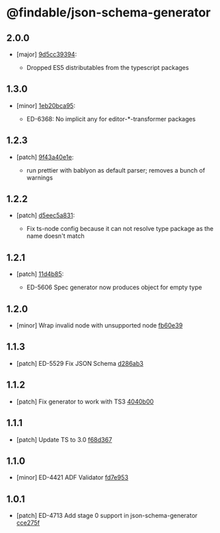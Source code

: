 # @findable/json-schema-generator

## 2.0.0
- [major] [9d5cc39394](https://github.com/fnamazing/uiKit/commits/9d5cc39394):

  - Dropped ES5 distributables from the typescript packages

## 1.3.0
- [minor] [1eb20bca95](https://github.com/fnamazing/uiKit/commits/1eb20bca95):

  - ED-6368: No implicit any for editor-*-transformer packages

## 1.2.3
- [patch] [9f43a40e1e](https://github.com/fnamazing/uiKit/commits/9f43a40e1e):

  - run prettier with bablyon as default parser; removes a bunch of warnings

## 1.2.2
- [patch] [d5eec5a831](https://github.com/fnamazing/uiKit/commits/d5eec5a831):

  - Fix ts-node config because it can not resolve type package as the name doesn't match

## 1.2.1
- [patch] [11d4b85](https://github.com/fnamazing/uiKit/commits/11d4b85):

  - ED-5606 Spec generator now produces object for empty type

## 1.2.0
- [minor] Wrap invalid node with unsupported node [fb60e39](https://github.com/fnamazing/uiKit/commits/fb60e39)

## 1.1.3
- [patch] ED-5529 Fix JSON Schema [d286ab3](https://github.com/fnamazing/uiKit/commits/d286ab3)

## 1.1.2
- [patch] Fix generator to work with TS3 [4040b00](https://github.com/fnamazing/uiKit/commits/4040b00)

## 1.1.1
- [patch] Update TS to 3.0 [f68d367](https://github.com/fnamazing/uiKit/commits/f68d367)

## 1.1.0
- [minor] ED-4421 ADF Validator [fd7e953](https://github.com/fnamazing/uiKit/commits/fd7e953)

## 1.0.1
- [patch] ED-4713 Add stage 0 support in json-schema-generator [cce275f](https://github.com/fnamazing/uiKit/commits/cce275f)
